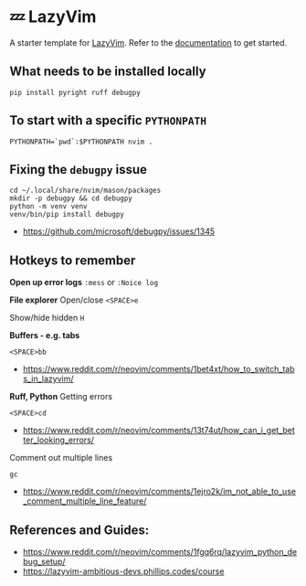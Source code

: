 # 💤 LazyVim

A starter template for [LazyVim](https://github.com/LazyVim/LazyVim).
Refer to the [documentation](https://lazyvim.github.io/installation) to get started.

## What needs to be installed locally
```shell
pip install pyright ruff debugpy
```

## To start with a specific `PYTHONPATH`
```shell
PYTHONPATH=`pwd`:$PYTHONPATH nvim .
```

## Fixing the `debugpy` issue
```shell
cd ~/.local/share/nvim/mason/packages
mkdir -p debugpy && cd debugpy
python -m venv venv
venv/bin/pip install debugpy
```
- https://github.com/microsoft/debugpy/issues/1345

## Hotkeys to remember
**Open up error logs**
`:mess` or `:Noice log`

**File explorer**
Open/close
`<SPACE>e`

Show/hide hidden
`H`

**Buffers - e.g. tabs**
```
<SPACE>bb
```
- https://www.reddit.com/r/neovim/comments/1bet4xt/how_to_switch_tabs_in_lazyvim/

**Ruff, Python**
Getting errors
```
<SPACE>cd
```
- https://www.reddit.com/r/neovim/comments/13t74ut/how_can_i_get_better_looking_errors/

Comment out multiple lines
```
gc
```
- https://www.reddit.com/r/neovim/comments/1ejro2k/im_not_able_to_use_comment_multiple_line_feature/

## References and Guides:
- https://www.reddit.com/r/neovim/comments/1fgq6rq/lazyvim_python_debug_setup/
- https://lazyvim-ambitious-devs.phillips.codes/course
